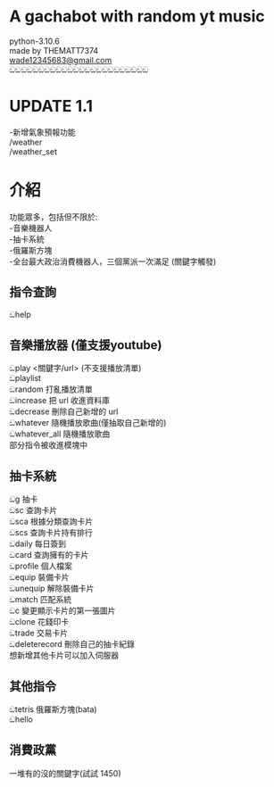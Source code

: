 # A gachabot with random yt music
python-3.10.6  
made by THEMATT7374  
wade12345683@gmail.com  
ඞඞඞඞඞඞඞඞඞඞඞඞඞඞඞඞඞඞඞඞඞඞඞඞ  
# UPDATE 1.1  
-新增氣象預報功能  
/weather  
/weather_set  
# 介紹
功能眾多，包括但不限於:  
-音樂機器人  
-抽卡系統  
-俄羅斯方塊  
-全台最大政治消費機器人，三個黨派一次滿足 (關鍵字觸發)  
## 指令查詢
ඞhelp  
## 音樂播放器 (僅支援youtube)
ඞplay <關鍵字/url> (不支援播放清單)  
ඞplaylist  
ඞrandom 打亂播放清單  
ඞincrease 把 url 收進資料庫  
ඞdecrease 刪除自己新增的 url  
ඞwhatever 隨機播放歌曲(僅抽取自己新增的)  
ඞwhatever_all  隨機播放歌曲  
部分指令被收進模塊中  
## 抽卡系統
ඞg 抽卡  
ඞsc 查詢卡片  
ඞsca 根據分類查詢卡片  
ඞscs 查詢卡片持有排行  
ඞdaily 每日簽到  
ඞcard 查詢擁有的卡片  
ඞprofile 個人檔案  
ඞequip 裝備卡片  
ඞunequip 解除裝備卡片  
ඞmatch 匹配系統  
ඞc 變更顯示卡片的第一張圖片  
ඞclone 花錢印卡  
ඞtrade 交易卡片  
ඞdeleterecord 刪除自己的抽卡紀錄  
想新增其他卡片可以加入伺服器  
## 其他指令
ඞtetris 俄羅斯方塊(bata)  
ඞhello
## 消費政黨
一堆有的沒的關鍵字(試試 1450)
